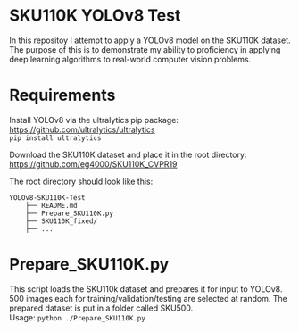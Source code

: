 # SKU110K YOLOv8 Test #
In this repositoy I attempt to apply a YOLOv8 model on the SKU110K dataset. The purpose of this is to demonstrate my ability to proficiency in applying deep learning algorithms to real-world computer vision problems.

# Requirements #
Install YOLOv8 via the ultralytics pip package: https://github.com/ultralytics/ultralytics  
`pip install ultralytics`  
  
Download the SKU110K dataset and place it in the root directory: https://github.com/eg4000/SKU110K_CVPR19  
  
The root directory should look like this:
```
YOLOv8-SKU110K-Test  
    ├── README.md  
    ├── Prepare_SKU110K.py  
    ├── SKU110K_fixed/  
    ├── ...
```

# Prepare_SKU110K.py #
This script loads the SKU110k dataset and prepares it for input to YOLOv8. 500 images each for training/validation/testing are selected at random. The prepared dataset is put in a folder called SKU500.
<br> Usage: `python ./Prepare_SKU110K.py`
